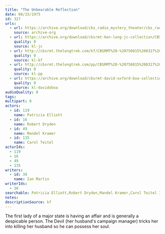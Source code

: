 ```yaml
---
title: "The Unbearable Reflection"
date: 08/15/1975
id: 327
urls: 
  - url: https://archive.org/download/cbs_radio_mystery_theater/cbs_radio_mystery_theater-0301-0350.zip/cbs_radio_mystery_theater-0301-0350%2Fcbsrmt_0327_the_unbearable_reflection.mp3
    source: archive-org
  - url: https://archive.org/download/cbsrmt-ken-long-jc-collection/CBSRMT - 750815 0327 The Unbearable Reflection vbr eg fb_jc.mp3
    quality: 0
    source: kl-jc
  - url: http://cbsrmt.thelongtrek.com/kf/CBSRMT%20-%20750815%200327%20The%20Unbearable%20Reflection_kf.mp3
    quality: 0
    source: kl-kf
  - url: http://cbsrmt.thelongtrek.com/pp/CBSRMT%20-%20750815%200327%20The%20Unbearable%20Reflection_pp.mp3
    quality: 0
    source: kl-pp
  - url: https://archive.org/download/cbsrmt-david-oxford-boa-collection/CBSRMT-750815-0327-The-Unbearable-Reflection-(64-44)_kf-{BoA}.mp3
    quality: 0
    source: kl-davidoboa
audioQuality: 0
tags: 
multipart: 0
actors:  
  - id: 119
    name: Patricia Elliott  
  - id: 16
    name: Robert Dryden  
  - id: 49
    name: Mandel Kramer  
  - id: 135
    name: Carol Teitel
actorIds:  
  - 119  
  - 16  
  - 49  
  - 135
writers:  
  - id: 38
    name: Ian Martin
writerIds:  
  - 38
searchable: Patricia Elliott,Robert Dryden,Mandel Kramer,Carol Teitel Ian Martin
notes: 
descriptionSource: kf
---
```

The first lady of a major state is having an affair and is generally a despicable person. The Devil (her husband's campaign manager) tricks her into killing her husband so he can possess her soul.